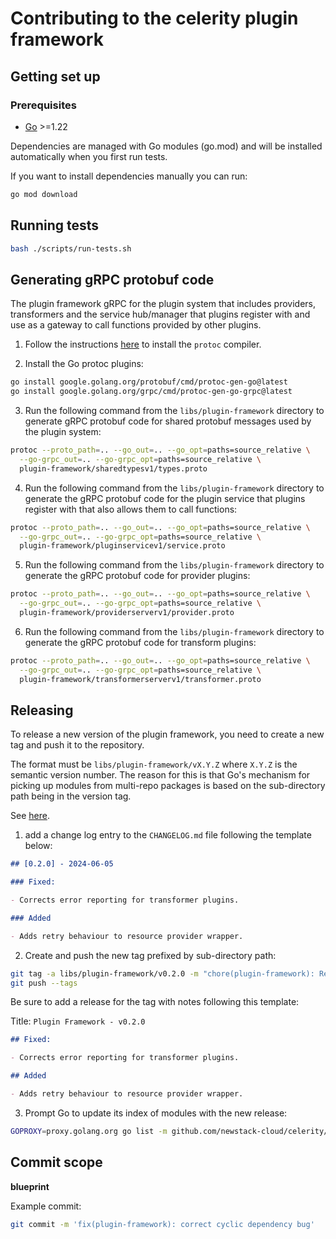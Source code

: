 # Contributing to the celerity plugin framework

## Getting set up

### Prerequisites

- [Go](https://golang.org/dl/) >=1.22

Dependencies are managed with Go modules (go.mod) and will be installed automatically when you first
run tests.

If you want to install dependencies manually you can run:

```bash
go mod download
```

## Running tests

```bash
bash ./scripts/run-tests.sh
```

## Generating gRPC protobuf code

The plugin framework gRPC for the plugin system that includes providers, transformers and the service hub/manager that plugins register with and use as a gateway to call functions provided by other plugins.

1. Follow the instructions [here](https://grpc.io/docs/protoc-installation/#install-using-a-package-manager) to install the `protoc` compiler.

2. Install the Go protoc plugins:

```bash
go install google.golang.org/protobuf/cmd/protoc-gen-go@latest
go install google.golang.org/grpc/cmd/protoc-gen-go-grpc@latest
```

3. Run the following command from the `libs/plugin-framework` directory to generate gRPC protobuf code for shared protobuf messages used by the plugin system:

```bash
protoc --proto_path=.. --go_out=.. --go_opt=paths=source_relative \
  --go-grpc_out=.. --go-grpc_opt=paths=source_relative \
  plugin-framework/sharedtypesv1/types.proto
```

4. Run the following command from the `libs/plugin-framework` directory to generate the gRPC protobuf code for the plugin service that plugins register with that also allows them to call functions:

```bash
protoc --proto_path=.. --go_out=.. --go_opt=paths=source_relative \
  --go-grpc_out=.. --go-grpc_opt=paths=source_relative \
  plugin-framework/pluginservicev1/service.proto
```

5. Run the following command from the `libs/plugin-framework` directory to generate the gRPC protobuf code for provider plugins:

```bash
protoc --proto_path=.. --go_out=.. --go_opt=paths=source_relative \
  --go-grpc_out=.. --go-grpc_opt=paths=source_relative \
  plugin-framework/providerserverv1/provider.proto
```

6. Run the following command from the `libs/plugin-framework` directory to generate the gRPC protobuf code for transform plugins:

```bash
protoc --proto_path=.. --go_out=.. --go_opt=paths=source_relative \
  --go-grpc_out=.. --go-grpc_opt=paths=source_relative \
  plugin-framework/transformerserverv1/transformer.proto
```

## Releasing

To release a new version of the plugin framework, you need to create a new tag and push it to the repository.

The format must be `libs/plugin-framework/vX.Y.Z` where `X.Y.Z` is the semantic version number.
The reason for this is that Go's mechanism for picking up modules from multi-repo packages is based on the sub-directory path being in the version tag.

See [here](https://go.dev/wiki/Modules#publishing-a-release).

1. add a change log entry to the `CHANGELOG.md` file following the template below:

```markdown
## [0.2.0] - 2024-06-05

### Fixed:

- Corrects error reporting for transformer plugins.

### Added

- Adds retry behaviour to resource provider wrapper.
```

2. Create and push the new tag prefixed by sub-directory path:

```bash
git tag -a libs/plugin-framework/v0.2.0 -m "chore(plugin-framework): Release v0.2.0"
git push --tags
```

Be sure to add a release for the tag with notes following this template:

Title: `Plugin Framework - v0.2.0`

```markdown
## Fixed:

- Corrects error reporting for transformer plugins.

## Added

- Adds retry behaviour to resource provider wrapper.
```

3. Prompt Go to update its index of modules with the new release:

```bash
GOPROXY=proxy.golang.org go list -m github.com/newstack-cloud/celerity/libs/plugin-framework@v0.2.0
```

## Commit scope

**blueprint**

Example commit:

```bash
git commit -m 'fix(plugin-framework): correct cyclic dependency bug'
```
